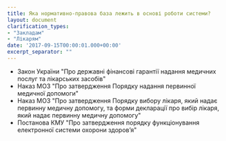 ```yaml
---
title: Яка нормативно-правова база лежить в основі роботи системи?
layout: document
clarification_types:
- "Закладам"
- "Лікарям"
date: '2017-09-15T00:00:01.000+00:00'
excerpt_separator: ""
---
```


* Закон України "Про державні фінансові гарантії надання медичних послуг та лікарських засобів"
* Наказ МОЗ "Про затвердження Порядку надання первинної медичної допомоги"
* Наказ МОЗ "Про затвердження Порядку вибору лікаря, який надає первинну медичну допомогу, та форми декларації про вибір лікаря, який надає первинну медичну допомогу"
* Постанова КМУ "Про затвердження порядку функціонування електронної системи охорони здоров’я"
